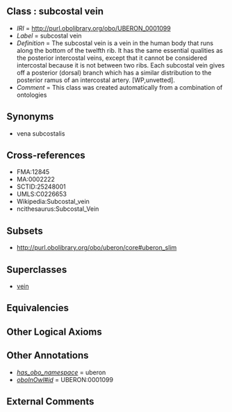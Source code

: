 
## Class : subcostal vein

 * *IRI* = http://purl.obolibrary.org/obo/UBERON_0001099
 * *Label* = subcostal vein
 * *Definition* = The subcostal vein is a vein in the human body that runs along the bottom of the twelfth rib. It has the same essential qualities as the posterior intercostal veins, except that it cannot be considered intercostal because it is not between two ribs. Each subcostal vein gives off a posterior (dorsal) branch which has a similar distribution to the posterior ramus of an intercostal artery. [WP,unvetted].
 * *Comment* = This class was created automatically from a combination of ontologies

## Synonyms

 * vena subcostalis

## Cross-references

 * FMA:12845
 * MA:0002222
 * SCTID:25248001
 * UMLS:C0226653
 * Wikipedia:Subcostal_vein
 * ncithesaurus:Subcostal_Vein

## Subsets

 * http://purl.obolibrary.org/obo/uberon/core#uberon_slim

## Superclasses

 * [vein](../../UBERON/38/UBERON_0001638.md)

## Equivalencies


## Other Logical Axioms


## Other Annotations

 * *[has_obo_namespace](../../ce/oboInOwl#hasOBONamespace.md)* = uberon
 * *[oboInOwl#id](../../id/oboInOwl#id.md)* = UBERON:0001099

## External Comments


